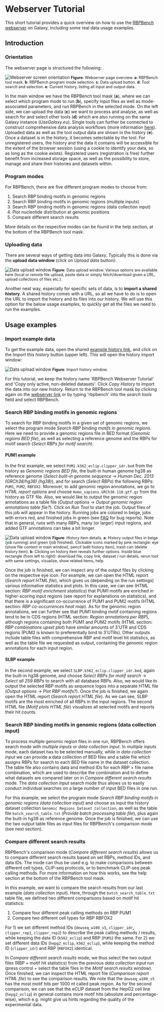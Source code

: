 # Webserver Tutorial

This short tutorial provides a quick overview on how to use the [RBPBench webserver](https://usegalaxy.eu/root?tool_id=toolshed.g2.bx.psu.edu/repos/rnateam/rbpbench/rbpbench/0.8.1+galaxy0) 
on Galaxy, including some real data usage examples.

## Introduction

### Orientation

The webserver page is structured the following:

![Webserver screen orientation](../assets/images/orientation.png)
<span style="font-size: 90%;">
**Figure**: Webserver page overview.
**a**: RBPBench tool mask.
**b**: RBPBench program mode selection.
**c**: Data upload button.
**d**: Tool search and selection.
**e**: Current history, listing all input and output data.
</span>

In the main window we have the RBPBench tool mask (**a**), where we can select which program mode to run (**b**), 
specify input files as well as mode-associated parameters, and run RBPBench in the selected mode.
On the left side, we can upload the data (**c**) we want to process and analyse, as well as search for 
and select other tools (**d**) which are also running on the same Galaxy instance (*UseGalaxy.eu*).
Single tools can further be connected to construct comprehensive data analysis workflows (more information [here](https://training.galaxyproject.org/training-material/topics/galaxy-interface/tutorials/workflow-editor/tutorial.html)).
Uploaded data as well as the tool output data are shown in the history (**e**). 
Once a dataset is in the history, it becomes selectable by the tool.
For unregistered users, the history and the data it contains will be accessible 
for the extent of the browser session (using a cookie to identify your data, so as long as the cookie exists). 
Registered users (registration is free) further benefit from increased storage space, 
as well as the possibility to store, manage and share their histories and datasets within. 


### Program modes

For RBPBench, there are five different program modes to choose from:

1) Search RBP binding motifs in genomic regions
2) Search RBP binding motifs in genomic regions (multiple inputs)
3) Search RBP binding motifs in genomic regions (data collection input)
4) Plot nucleotide distribution at genomic positions
5) Compare different search results

More details on the respective modes can be found in the help section, at the bottom of the RBPBench tool mask.

### Uploading data


There are several ways of getting data into Galaxy. Typically this is done via the **upload data window** 
(click on *Upload data* button):

![Data upload window](../assets/images/upload_data_wide.png)
<span style="font-size: 90%;">
**Figure**: Data upload window.
Various options are available here (local or remote file upload, paste data or simply fetch/download given a URL, upload collections of files etc.).
</span>


Another neat way, especially for specific sets of data, is to **import a shared history**. A shared history comes with a URL, so 
all we have to do is to open the URL to import the history and its files into our history. 
We will use this option for the below usage examples, to quickly get all the files we need to run the examples.


## Usage examples

### Import example data

To get the example data, open the shared [example history link](https://usegalaxy.eu/u/michauhl/h/rbpbench-webserver-tutorial), 
and click on the *Import this history* button (upper left). This will open the history import window:

![Data upload window](../assets/images/import_history_wide.png)
<span style="font-size: 90%;">
**Figure**: Import history window.
</span>

For this tutorial, we keep the history name 'RBPBench Webserver Tutorial' and 'Copy only active, non-deleted datasets'.
Click *Copy History* to import the data into our new history. Return to the RBPBench tool mask by clicking 
again on the [webserver link](http://usegalaxy.eu/root?tool_id=toolshed.g2.bx.psu.edu/repos/rnateam/rbpbench/rbpbench/0.8+galaxy0) or by typing 'rbpbench' into the *search tools* field and 
select RBPBench.


### Search RBP binding motifs in genomic regions

To search for RBP binding motifs in a given set of genomic regions, we select the program mode
*Search RBP binding motifs in genomic regions*. Here we need to provide a genomic regions file 
in BED format (*Genomic regions BED file*), as well as selecting a reference genome and the RBPs 
for motif search (*Select RBPs for motif search*).


#### PUM1 example

In the first example, we select `PUM1.k562_eclip.clipper_idr.bed` from the history as *Genomic regions BED file*, 
the built-in human genome hg38 as reference genome (*Select built-in genome sequence* -> *Human Dec. 2013 (GRCh38/hg38) (hg38)*), 
and for search (*Select RBPs*) the following RBPs: `PUM1`, `PUM2`, `RBFOX2`.
Moreover, to add genomic region annotations, we go to *HTML report options*
and choose `Homo_sapiens.GRCh38.110.gtf.gz` from the history as GTF file. Also, we would like to output
the genomic region annotations as a table file (*Output options* -> *Output genomic region annotations table file?*).
Click on *Run Tool* to start the job. Output files of this job will appear in the history. Running jobs are colored 
in beige, jobs with errors red, and finished jobs in green (see [FAQ](faq.md) for bug reports). Note that in general,
runs with many RBPs, many (or larger) input regions, and added GTF annotations can take a bit longer.


![Data upload window](../assets/images/history_item_details.png)
<span style="font-size: 90%;">
**Figure**: History item details.
**a**: History output files in beige (job running) and green (job finished). 
Clickable icons marked by pink rectangle: 
eye (show file content in main window), pencil (edit history item), trash can (delete history item).
**b**: Clicking on history item reveals further options. 
Inside blue rectangle (from left to right):
download file, copy link, dataset / run details, rerun tool with same settings, visualize, show related items, help.
</span>


Once the job is finished, we can inspect any of the output files by clicking on the respective eye icon. 
For example, we can open the HTML report (*Search report HTML file*), which gives us 
(depending on the run settings) various informative statistics and plots. 
In this case, we can see (HTML section: *RBP motif enrichment statistics*) that PUM1 motifs are enriched in higher-scoring input regions 
(see report for explanations on statistics), and that there is a significant co-occurrence of PUM1 and PUM2 motifs 
(HTML section: *RBP co-occurrences heat map*). As for the genomic region annotations, we can further see that PUM1 
binding motif containing regions tend to be in CDS regions (HTML section: *Region annotations per RBP*), 
although regions containing both PUM1 and PUM2 motifs (HTML section: *RBP combinations upset plot*) have similar amounts of
3'UTR and CDS regions (PUM2 is known to preferentially bind to 3'UTRs). Other outputs include table
files with comprehensive RBP and motif level hit statistics, as well as the table file we requested as output,
containing the genomic region annotations for each input region.


#### SLBP example

In the second example, we select `SLBP.k562_eclip.clipper_idr.bed`, again the built-in hg38 genome, 
and choose *Select RBPs for motif search* -> *Select all 259 RBPs* to search with all database RBPs. 
Also, we would like to output 
the selected RBP motifs as sequence logos into a separate HTML file (*Output options* -> *Plot RBP motifs?*).
Once the job is finished, we again open the HTML report (*Search report HTML file*). 
As we can see, SLBP motifs are the most enriched of all RBPs in the input regions. 
The second HTML file (*Motif plots HTML file*) visualizes all selected motifs and reports their hit counts.


### Search RBP binding motifs in genomic regions (data collection input)

To process multiple genomic region files in one run, RBPBench offers search mode with *multiple inputs* 
or *data collection input*. In *multiple inputs* mode, each dataset has to be selected manually, while in 
*data collection input* we can provide a data collection of BED files and a table file which assigns 
RBPs for search to each BED file name in the dataset collection. The table file also contains 
data and method IDs for each RBP + file name combination, which are used to describe the combination 
and to define what datasets are compared later on in *Compare different search results* mode. 
The *data collection input* search mode thus allows us to easily conduct individual searches on a large number 
of input BED files in one run.

For this example, we select the program mode *Search RBP binding motifs in genomic regions (data collection input)* 
and choose as input the history dataset collection `Genomic Regions Dataset Collection`, as well as the 
table file `batch_search_table.txt` (*Provide batch processing table file*), plus again the built-in hg38 as 
reference genome. Once the job is finished, we can use the two output table files as input files 
for RBPBench's comparison mode (see next section).


### Compare different search results

RBPBench's comparison mode (*Compare different search results*) allows us to compare 
different search results based on set RBPs, method IDs, and data IDs. 
The mode can thus be used e.g. to make comparisons between different cell types, CLIP-seq protocols,
or to benchmark CLIP-seq peak calling methods.
For more information on how this works, see the help section at the bottom of the RBPBench tool mask.

In this example, we want to compare the search results from our last example (*data collection input*).
Here, through the `batch_search_table.txt` table file, we defined two different comparisons 
based on motif hit statistics:

1) Compare four different peak calling methods on RBP PUM1
2) Compare two different cell types for RBP RBFOX2

For 1) we set different method IDs (`dewseq_w100_s5`, `clipper_idr`, `clipper_rep1`, `clipper_rep2`) to describe the peak calling methods / results, while keeping the data ID (`k562_eclip`) and RBP (`PUM1`) the same.
For 2) we set different data IDs (`hepg2_eclip`, `k562_eclip`), while keeping the method ID (`clipper_idr`) and RBP (`RBFOX2`) identical.

In *Compare different search results* mode, we thus select the two output files 
(RBP + motif hit statistics) from the previous *data collection input* run 
(press control + select the table files in the *Motif search results* window).
Once finished, we can inspect the HTML report file (*Comparison report HTML file*) to see the comparison results.
We note that the `dewseq_w100_s5` has the most motif hits per 1000 nt called peak region.
As for the second comparison, we can see that the eCLIP dataset from the HepG2 cell line (`hepg2_eclip`) 
in general contains more motif hits (absolute and percentage-wise), which e.g. might give us hints
regarding the quality of the experimental data.

